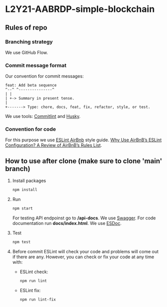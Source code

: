 # L2Y21-AABRDP-simple-blockchain

## Rules of repo

### Branching strategy

We use GitHub Flow.

### Commit message format

Our convention for commit messages:

```text
feat: Add beta sequence
^--^ ^---------------^
| |
| +-> Summary in present tense.
|
+-------> Type: chore, docs, feat, fix, refactor, style, or test.
```

We use tools: [Commitlint](https://commitlint.js.org/#/) and [Husky](https://github.com/typicode/husky).

### Convention for code

For this purpose we use [ESLint AirBnb](https://github.com/airbnb/javascript/tree/master/packages/eslint-config-airbnb) style guide.
[Why Use AirBnB’s ESLint Configuration? A Review of AirBnB’s Rules List](https://smartdevpreneur.com/why-use-airbnbs-eslint-config-a-review-of-airbnbs-rules-list/).

## How to use after clone (make sure to clone 'main' branch)

1. Install packages

    ```sh
    npm install
    ```

2. Run

    ```sh
    npm start
    ```

    For testing API endpoinst go to **/api-docs**. We use [Swagger](https://swagger.io/tools/swagger-ui/).
    For code documentation run **docs/index.html**. We use [ESDoc](https://esdoc.org/).

3. Test

    ```sh
    npm test
    ```

4. Before commit ESLint will check your code and problems will come out if there are any. However, you can check or fix your code at any time with:

    - ESLint check:

        ```sh
        npm run lint
        ```

    - ESLint fix:

        ```sh
        npm run lint-fix
        ```
